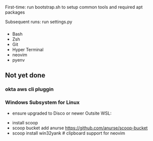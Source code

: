 First-time:
run bootstrap.sh to setup common tools and required apt packages

Subsequent runs:
run settings.py


###
- Bash
- Zsh
- Git
- Hyper Terminal
- neovim
- pyenv

## Not yet done
### okta aws cli pluggin

### Windows Subsystem for Linux
- ensure upgraded to Disco or newer
Outsite WSL:
* install scoop
* scoop bucket add anurse https://github.com/anurse/scoop-bucket
* scoop install win32yank     # clipboard support for neovim



